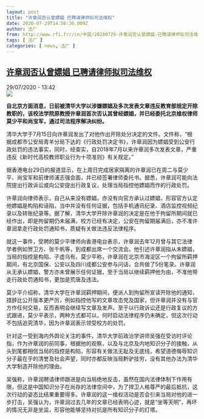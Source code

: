 ```yaml
---
layout: post
title: "许章润否认曾嫖娼 已聘请律师拟司法维权"
date: 2020-07-29T14:56:36.000Z
author: 法广
from: http://www.rfi.fr//cn/中国/20200729-许章润否认曾嫖娼-已聘请律师拟司法维权
tags: [ 法广 ]
categories: [ news, 法广 ]
---
```

<!--1596034596000-->
[许章润否认曾嫖娼 已聘请律师拟司法维权](http://www.rfi.fr//cn/%E4%B8%AD%E5%9B%BD/20200729-%E8%AE%B8%E7%AB%A0%E6%B6%A6%E5%90%A6%E8%AE%A4%E6%9B%BE%E5%AB%96%E5%A8%BC-%E5%B7%B2%E8%81%98%E8%AF%B7%E5%BE%8B%E5%B8%88%E6%8B%9F%E5%8F%B8%E6%B3%95%E7%BB%B4%E6%9D%83)
------

<div>
<div>29/07/2020 - 13:42</div><img src="https://s.rfi.fr/media/display/6332a23e-d18f-11ea-aab7-005056a964fe/w:310/p:16x9/mfile_1540516_1_L_20200729112708-600x338.jpg"><p><strong>自北京方面消息，日前被清华大学以涉嫌嫖娼及多次发表文章违反教育部规定开除教职的，该校法学院原教授许章润首次否认其曾经嫖娼，并已经委托北京维权律师莫少平和尚宝军，通过司法程序解决纠纷。</strong></p><div class="t-content__body u-clearfix"><div class="m-interstitial"></div><p>清华大学于7月15日向许章润发出了对他作出开除处分决定的文件。文件称，“根据成都市公安局青羊分局下达的《行政处罚决定书》，许章润因为嫖娼受到公安行政处罚的违法事实，同时，经查实，自2018年7月以来许章润多次发表文章，严重违反《新时代高校教师职业行为十项准则》有关规定。”</p><p>据香港电台29日的报道显示，在上周日完成居家隔离的许章润已在周二与莫少平、尚宝军和前律师浦志强会面，并已经签署律师委托书。据悉，许章润可能向法院提出行政诉讼或向公安提出行政复议，处理当局指控他嫖娼而作的行政处罚。</p><p>许章润向律师表示，自己从来没有嫖娼，亦没有向官方承认过嫖娼，形容官方认定他嫖娼是构陷和诬陷，当中并没有任何证据，包括手机通讯纪录、酒店监控视频纪录以及转账纪录等。据了解，清华大学开除许章润的决定是在他于拘留所期间就已经作出，即是拘留期仍未届满，校方已经有决定，公安在拘留期届满后，亦不准许章润拿走行政处罚通知书，质疑有关做法违反法律程序。</p><p>就这一事件，受聘的莫少平律师向香港电台表示，许章润去年12月曾与其它法律学者例如贺卫方、张千帆等，到成都出席一个交流会。他引述许章润指从未嫖娼，当局的指控是构陷、子虚乌有。莫少平称，许章润在北京市海淀区一个拘留所羁押期间，有北京国保、公安以及四川成都公安参与问话，合共做了5份笔录。许章润从无承认嫖娼，警方亦未曾展示任何证据，至于当局以继续羁押他为由，不准他带走行政处罚通知书，更加是荒唐及违法。</p><p>莫少平介绍称，清华大学在许章润羁押期间，便派人到拘留所宣读开除他的通知，措辞比公开版本更严厉，例如指控他写的文章攻击党及国家，但许章润并没有与官方作任何交易，反而表明会继续写文章及发声。至于以行政诉讼还是行政复议的方式跟进，莫少平表示，两种方式都可以，何时启动法律程序仍未确定，但这次行动不包括追究清华，因为许章润表示领受校方的处罚。</p><p>针对这一受到海内外舆论关注的事件，清华大学前政治学讲师吴强在受访时评论指，作为许章润的前同事，根据他的观察，以及与北京及内地知识分子的接触，从头到尾都相信当局的指控是构陷，形容有关做法无耻及无底线，希望道德侮辱知识分子最在乎的清誉及社会声望，同时亦都反映当局黔驴技穷，没有其他办法为清华大学制造开除他的理由。</p><p>吴强称，许章润聘请律师跟进是向当局绝地反击，虽然在国内法律体制下作用有限，但这是中国知识分子在尚存的法律空间中，为了捍卫人格尊严的最后抵抗，这次行动的姿态比结果重要得多。许章润的这一维权活动是否会引来当局对他的进一步打击，吴强认为，许章润过去几年的文章已经表明心迹，就是“坐等天明”，再坏的情况无非是坐监，形容他能够坚持对抗是所有知识分子的灯塔。</p><div class="o-self-promo o-self-promo--nl o-self-promo--hidden" data-selfpromo-newsletter></div><div class="o-self-promo o-self-promo--app o-self-promo--hidden" data-selfpromo-app></div></div>
</div>
